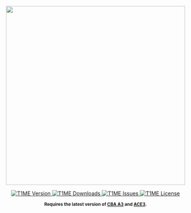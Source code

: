 <p align="center">
    <img src="https://cdn.rawgit.com/Djzonk/T1ME/d2c2a59b/extras/assets/logo/T1ME-Logo.jpg" width="480">
</p>

<p align="center">
    <a href="https://github.com/Djzonk/T1ME/releases/latest">
        <img src="https://img.shields.io/github/release/Djzonk/T1ME.svg?style=flat-square" alt="T1ME Version">
    </a>
    <a href="https://github.com/Djzonk/T1ME/releases/latest">
        <img src="https://img.shields.io/github/downloads/Djzonk/T1ME/total.svg?style=flat-square" alt="T1ME Downloads">
    </a>
    <a href="https://github.com/Djzonk/T1ME/issues">
        <img src="https://img.shields.io/github/issues/Djzonk/T1ME.svg?style=flat-square" alt="T1ME Issues">
    </a>
    <a href="https://raw.githubusercontent.com/Djzonk/T1ME/master/LICENSE">
        <img src="https://img.shields.io/badge/License-GPLv3-red.svg?style=flat-square" alt="T1ME License">
    </a>
</p>

<p align="center">
    <sup><strong>Requires the latest version of <a href="https://github.com/CBATeam/CBA_A3/releases">CBA A3</a> and <a href="https://github.com/acemod/ACE3/releases">ACE3</a>.<br/></strong></sup>
</p>
